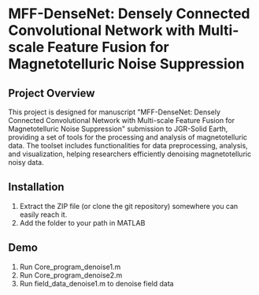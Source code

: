 # MFF-DenseNet: Densely Connected Convolutional Network with Multi-scale Feature Fusion for Magnetotelluric Noise Suppression

## Project Overview
This project is designed for manuscript "MFF-DenseNet: Densely Connected Convolutional Network with Multi-scale Feature Fusion for Magnetotelluric Noise Suppression" submission to JGR-Solid Earth, providing a set of tools for the processing and analysis of magnetotelluric data. The toolset includes functionalities for data preprocessing, analysis, and visualization, helping researchers efficiently denoising magnetotelluric noisy data.

## Installation
1. Extract the ZIP file (or clone the git repository) somewhere you can easily reach it.
2. Add the folder to your path in MATLAB

## Demo
1. Run Core_program_denoise1.m
2. Run Core_program_denoise2.m
3. Run field_data_denoise1.m to denoise field data

## 

